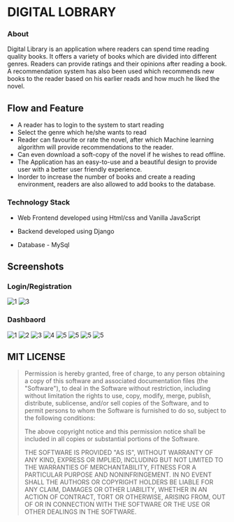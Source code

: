 # DIGITAL LOBRARY

### About

Digital Library is an application where readers can spend time reading quality books. It offers a variety of books which are divided into different genres. Readers can provide ratings and their opinions after reading a book. A recommendation system has also been used which recommends new books to the reader based on his earlier reads and how much he liked the novel. 

## Flow and Feature

- A reader has to login to the system to start reading
- Select the genre which he/she wants to read
- Reader can favourite or rate the novel, after which Machine learning algorithm will provide recommendations to the reader.
- Can even download a soft-copy of the novel if he wishes to read offline.
- The Application has an easy-to-use and a beautiful design to provide user with a better user friendly experience.
- Inorder to increase the number of books and create a reading environment, readers are also allowed to add books to the database.

### Technology Stack

- Web Frontend developed using Html/css and Vanilla JavaScript

- Backend developed using Django

- Database - MySql

## Screenshots

### Login/Registration

![1](images/1.png)
![3](images/2.png)

### Dashbaord

![1](images/3.png)
![2](images/4.png)
![3](images/5.png)
![4](images/6.png)
![5](images/7.png)
![5](images/8.png)
![5](images/9.png)
![5](images/10.png)

## MIT LICENSE

> 
>
> Permission is hereby granted, free of charge, to any person obtaining a copy
> of this software and associated documentation files (the "Software"), to deal
> in the Software without restriction, including without limitation the rights
> to use, copy, modify, merge, publish, distribute, sublicense, and/or sell
> copies of the Software, and to permit persons to whom the Software is
> furnished to do so, subject to the following conditions:
>
> The above copyright notice and this permission notice shall be included in all
> copies or substantial portions of the Software.
>
> THE SOFTWARE IS PROVIDED "AS IS", WITHOUT WARRANTY OF ANY KIND, EXPRESS OR
> IMPLIED, INCLUDING BUT NOT LIMITED TO THE WARRANTIES OF MERCHANTABILITY,
> FITNESS FOR A PARTICULAR PURPOSE AND NONINFRINGEMENT. IN NO EVENT SHALL THE
> AUTHORS OR COPYRIGHT HOLDERS BE LIABLE FOR ANY CLAIM, DAMAGES OR OTHER
> LIABILITY, WHETHER IN AN ACTION OF CONTRACT, TORT OR OTHERWISE, ARISING FROM,
> OUT OF OR IN CONNECTION WITH THE SOFTWARE OR THE USE OR OTHER DEALINGS IN THE
> SOFTWARE.
